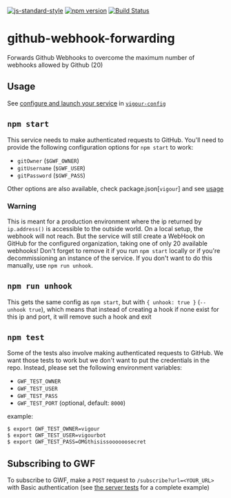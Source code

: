 [![js-standard-style](https://img.shields.io/badge/code%20style-standard-brightgreen.svg?style=flat)](https://github.com/feross/standard)
[![npm version](https://badge.fury.io/js/vigour-config.svg)](https://badge.fury.io/js/vigour-config)
[![Build Status](https://travis-ci.org/vigour-io/github-webhook-forwarding.svg?branch=develop)](https://travis-ci.org/vigour-io/github-webhook-forwarding)

# github-webhook-forwarding
Forwards Github Webhooks to overcome the maximum number of webhooks allowed by Github (20)

## Usage

See [configure and launch your service](https://github.com/vigour-io/config#configure-and-launch-your-service) in [`vigour-config`](https://github.com/vigour-io/config#readme)

## `npm start`

This service needs to make authenticated requests to GitHub. You'll need to provide the following configuration options for `npm start` to work:

- `gitOwner` (`$GWF_OWNER`)
- `gitUsername` (`$GWF_USER`)
- `gitPassword` (`$GWF_PASS`)

Other options are also available, check package.json[`vigour`] and see [usage](#usage)

### Warning

This is meant for a production environment where the ip returned by `ip.address()` is accessible to the outside world. On a local setup, the webhook will not reach. But the service will still create a WebHook on GitHub for the configured organization, taking one of only 20 available webhooks! Don't forget to remove it if you run `npm start` locally or if you're decommissioning an instance of the service. If you don't want to do this manually, use `npm run unhook`.

## `npm run unhook`

This gets the same config as `npm start`, but with `{ unhook: true }` (`--unhook true`), which means that instead of creating a hook if none exist for this ip and port, it will remove such a hook and exit

## `npm test`

Some of the tests also involve making authenticated requests to GitHub. We want those tests to work but we don't want to put the credentials in the repo. Instead, please set the following environment variables:

- `GWF_TEST_OWNER`
- `GWF_TEST_USER`
- `GWF_TEST_PASS`
- `GWF_TEST_PORT` (optional, default: `8000`)

example:
```sh
$ export GWF_TEST_OWNER=vigour
$ export GWF_TEST_USER=vigourbot
$ export GWF_TEST_PASS=OMGthisissoooooosecret
```

## Subscribing to GWF

To subscribe to GWF, make a `POST` request to `/subscribe?url=<YOUR_URL>` with Basic authentication (see [the server tests](test/node/server.js) for a complete example)
